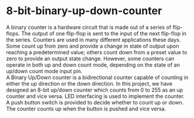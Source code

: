# 8-bit-binary-up-down-counter
A binary counter is a hardware circuit that is made out of a series of flip-flops. 
The output of one flip-flop is sent to the input of the next flip-flop in the series. Counters are used in many different applications these days. 
Some count up from zero and provide a change in state of output upon reaching a predetermined value; others count down from a preset value to zero to provide an output state change. However, some counters can operate in both up and down count mode, depending on the state of an up/down count mode input pin.  
A Binary Up/Down counter is a bidirectional counter capable of counting in either the up direction or the down direction. In this project, we have designed an 8-bit up/down counter which counts from 0 to 255 as an up counter and vice versa. LED interfacing is used to implement the counter.  
A push button switch is provided to decide whether to count up or down. The counter counts up when the button is pushed and vice versa.  
